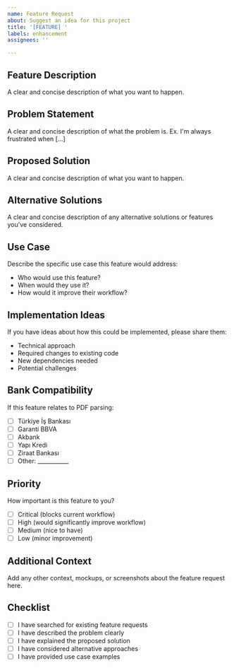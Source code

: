 ```yaml
---
name: Feature Request
about: Suggest an idea for this project
title: '[FEATURE] '
labels: enhancement
assignees: ''

---
```


## Feature Description
A clear and concise description of what you want to happen.

## Problem Statement
A clear and concise description of what the problem is. Ex. I'm always frustrated when [...]

## Proposed Solution
A clear and concise description of what you want to happen.

## Alternative Solutions
A clear and concise description of any alternative solutions or features you've considered.

## Use Case
Describe the specific use case this feature would address:
- Who would use this feature?
- When would they use it?
- How would it improve their workflow?

## Implementation Ideas
If you have ideas about how this could be implemented, please share them:
- Technical approach
- Required changes to existing code
- New dependencies needed
- Potential challenges

## Bank Compatibility
If this feature relates to PDF parsing:
- [ ] Türkiye İş Bankası
- [ ] Garanti BBVA
- [ ] Akbank
- [ ] Yapı Kredi
- [ ] Ziraat Bankası
- [ ] Other: ___________

## Priority
How important is this feature to you?
- [ ] Critical (blocks current workflow)
- [ ] High (would significantly improve workflow)
- [ ] Medium (nice to have)
- [ ] Low (minor improvement)

## Additional Context
Add any other context, mockups, or screenshots about the feature request here.

## Checklist
- [ ] I have searched for existing feature requests
- [ ] I have described the problem clearly
- [ ] I have explained the proposed solution
- [ ] I have considered alternative approaches
- [ ] I have provided use case examples
